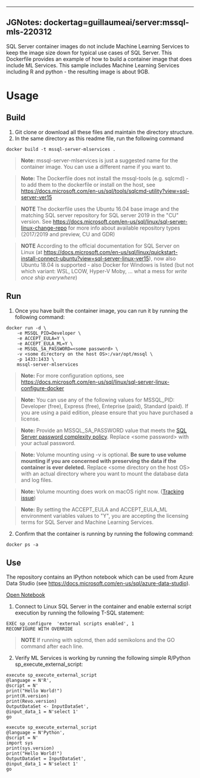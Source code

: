 ----
JGNotes: dockertag=guillaumeai/server:mssql-mls-220312 
----

SQL Server container images do not include Machine Learning Services to keep the image size down for typical use cases of SQL Server.  This Dockerfile provides an example of how to build a container image that does include ML Services.
This sample includes Machine Learning Services including R and python - the resulting image is about 9GB.

# Usage

## Build
1. Git clone or download all these files and maintain the directory structure.
2. In the same directory as this readme file, run the following command
```
docker build -t mssql-server-mlservices .
```
> **Note:**
> mssql-server-mlservices is just a suggested name for the container image.  You can use a different name if you want to.

> **Note:**
> The Dockerfile does not install the mssql-tools (e.g. sqlcmd) - to add them to the dockerfile or install on the host, see https://docs.microsoft.com/en-us/sql/tools/sqlcmd-utility?view=sql-server-ver15

> **NOTE**
> The dockerfile uses the Ubuntu 16.04 base image and the matching SQL server repository for SQL server 2019
> in the "CU" version. See https://docs.microsoft.com/en-us/sql/linux/sql-server-linux-change-repo for more info about available repository types (2017/2019 and preview, CU and GDR)

> **NOTE**
> According to the official documentation for SQL Server on Linux (at https://docs.microsoft.com/en-us/sql/linux/quickstart-install-connect-ubuntu?view=sql-server-linux-ver15),
> now also Ubuntu 18.04 is supported - also Docker for Windows is listed (but not which variant: WSL, LCOW, Hyper-V Moby, ... what a mess for _write once ship everywhere_)


## Run
1. Once you have built the container image, you can run it by running the following command:
```
docker run -d \
    -e MSSQL_PID=Developer \
    -e ACCEPT_EULA=Y \
    -e ACCEPT_EULA_ML=Y \
    -e MSSQL_SA_PASSWORD=<some password> \  
    -v <some directory on the host OS>:/var/opt/mssql \
    -p 1433:1433 \
    mssql-server-mlservices
```
> **Note:**
> For more configuration options, see https://docs.microsoft.com/en-us/sql/linux/sql-server-linux-configure-docker

> **Note:**
> You can use any of the following values for MSSQL_PID:  Developer (free), Express (free), Enteprise (paid), Standard (paid).  If you are using a paid edition, please ensure that you have purchased a license.

> **Note:**
> Provide an MSSQL_SA_PASSWORD value that meets the [SQL Server password complexity policy](https://docs.microsoft.com/en-us/sql/relational-databases/security/password-policy?view=sql-server-2017).  Replace \<some password\> with your actual password.

> **Note:**
> Volume mounting using -v is optional.  **Be sure to use volume mounting if you are concerned with preserving the data if the container is ever deleted.**  Replace \<some directory on the host OS\> with an actual directory where you want to mount the database data and log files.  

> **Note:**
> Volume mounting does work on macOS right now.  ([Tracking issue](https://github.com/microsoft/mssql-docker/issues/12))

> **Note:**
> By setting the ACCEPT_EULA and ACCEPT_EULA_ML environment variables values to "Y", you are accepting the licensing terms for SQL Server and Machine Learning Services.

2. Confirm that the container is running by running the following command:
```
docker ps -a
```

## Use
The repository contains an IPython notebook which can be used from Azure Data Studio (see https://docs.microsoft.com/en-us/sql/azure-data-studio). 

[Open Notebook](/linux/preview/examples/mssql-mlservices/ConfigureAndTestMLServices.ipynb)


1. Connect to Linux SQL Server in the container and enable external script execution by running the following T-SQL statement:
```
EXEC sp_configure  'external scripts enabled', 1
RECONFIGURE WITH OVERRIDE
```

> **NOTE**
> If running with sqlcmd, then add semikolons and the GO command after each line.

2. Verify ML Services is working by running the following simple R/Python sp_execute_external_script:
```
execute sp_execute_external_script 
@language = N'R',
@script = N'
print("Hello World!")
print(R.version)
print(Revo.version)
OutputDataSet <- InputDataSet', 
@input_data_1 = N'select 1'
go
```

```
execute sp_execute_external_script 
@language = N'Python',
@script = N'
import sys
print(sys.version)
print("Hello World!")
OutputDataSet = InputDataSet',
@input_data_1 = N'select 1'
go 
```
